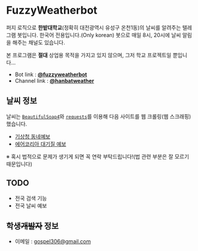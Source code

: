 
# FuzzyWeatherbot

퍼지 로직으로 **한밭대학교**(정확히 대전광역시 유성구 온천1동)의 날씨를 알려주는 텔레그램 봇입니다. 한국어 전용입니다.(Only korean)
봇으로 매일 8시, 20시에 날씨 알림을 해주는 채널도 있습니다.

본 프로그램은 **절대** 상업용 목적을 가지고 있지 않으며, 그저 학교 프로젝트일 뿐입니다...

* Bot link : **[@fuzzyweatherbot](http://telegram.me/fuzzyweatherbot)**
* Channel link : **[@hanbatweather](https://t.me/hanbatweather)**

## 날씨 정보

날씨는 [`BeautifulSoap4`](https://www.crummy.com/software/BeautifulSoup/)와 [`requests`](http://docs.python-requests.org/en/master/)를 이용해 다음 사이트를 웹 크롤링(웹 스크래핑)했습니다.

* [기상청 동네예보](http://www.kma.go.kr/weather/forecast/timeseries.jsp?searchType=INTEREST&wideCode=3000000000&cityCode=3020000000&dongCode=3020053000)
* [에어코리아 대기질 예보](http://www.airkorea.or.kr/dustForecast)

※ 혹시 법적으로 문제가 생기게 되면 꼭 연락 부탁드립니다!(법 관련 부분은 잘 모르기 때문입니다)

## TODO

* 전국 검색 기능
* 전국 날씨 예보

## 학생~~개발자~~ 정보
* 이메일 : gospel306@gmail.com
